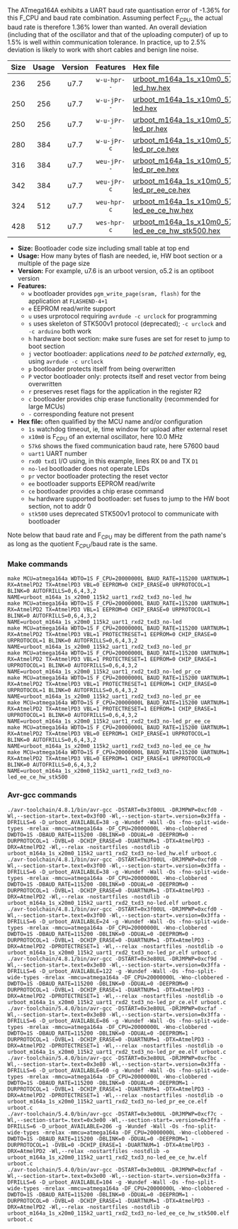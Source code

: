 The ATmega164A exhibits a UART baud rate quantisation error of -1.36% for this F_CPU and baud rate combination. Assuming perfect F<sub>CPU</sub>, the actual baud rate is therefore 1.36% lower than wanted. An overall deviation (including that of the oscillator and that of the uploading computer) of up to 1.5% is well within communication tolerance. In practice, up to 2.5% deviation is likely to work with short cables and benign line noise.

|Size|Usage|Version|Features|Hex file|
|:-:|:-:|:-:|:-:|:--|
|236|256|u7.7|`w-u-hpr--`|[urboot_m164a_1s_x10m0_57k6_uart1_rxd2_txd3_no-led_hw.hex](https://raw.githubusercontent.com/stefanrueger/urboot.hex/main/mcus/atmega164a/watchdog_1_s/external_oscillator/10m000000_hz/++57k6_baud/uart1_rxd2_txd3/no-led/urboot_m164a_1s_x10m0_57k6_uart1_rxd2_txd3_no-led_hw.hex)|
|250|256|u7.7|`w-u-jPr--`|[urboot_m164a_1s_x10m0_57k6_uart1_rxd2_txd3_no-led.hex](https://raw.githubusercontent.com/stefanrueger/urboot.hex/main/mcus/atmega164a/watchdog_1_s/external_oscillator/10m000000_hz/++57k6_baud/uart1_rxd2_txd3/no-led/urboot_m164a_1s_x10m0_57k6_uart1_rxd2_txd3_no-led.hex)|
|250|256|u7.7|`w-u-jPr--`|[urboot_m164a_1s_x10m0_57k6_uart1_rxd2_txd3_no-led_pr.hex](https://raw.githubusercontent.com/stefanrueger/urboot.hex/main/mcus/atmega164a/watchdog_1_s/external_oscillator/10m000000_hz/++57k6_baud/uart1_rxd2_txd3/no-led/urboot_m164a_1s_x10m0_57k6_uart1_rxd2_txd3_no-led_pr.hex)|
|280|384|u7.7|`w-u-jPr-c`|[urboot_m164a_1s_x10m0_57k6_uart1_rxd2_txd3_no-led_pr_ce.hex](https://raw.githubusercontent.com/stefanrueger/urboot.hex/main/mcus/atmega164a/watchdog_1_s/external_oscillator/10m000000_hz/++57k6_baud/uart1_rxd2_txd3/no-led/urboot_m164a_1s_x10m0_57k6_uart1_rxd2_txd3_no-led_pr_ce.hex)|
|316|384|u7.7|`weu-jPr--`|[urboot_m164a_1s_x10m0_57k6_uart1_rxd2_txd3_no-led_pr_ee.hex](https://raw.githubusercontent.com/stefanrueger/urboot.hex/main/mcus/atmega164a/watchdog_1_s/external_oscillator/10m000000_hz/++57k6_baud/uart1_rxd2_txd3/no-led/urboot_m164a_1s_x10m0_57k6_uart1_rxd2_txd3_no-led_pr_ee.hex)|
|342|384|u7.7|`weu-jPr-c`|[urboot_m164a_1s_x10m0_57k6_uart1_rxd2_txd3_no-led_pr_ee_ce.hex](https://raw.githubusercontent.com/stefanrueger/urboot.hex/main/mcus/atmega164a/watchdog_1_s/external_oscillator/10m000000_hz/++57k6_baud/uart1_rxd2_txd3/no-led/urboot_m164a_1s_x10m0_57k6_uart1_rxd2_txd3_no-led_pr_ee_ce.hex)|
|324|512|u7.7|`weu-hpr-c`|[urboot_m164a_1s_x10m0_57k6_uart1_rxd2_txd3_no-led_ee_ce_hw.hex](https://raw.githubusercontent.com/stefanrueger/urboot.hex/main/mcus/atmega164a/watchdog_1_s/external_oscillator/10m000000_hz/++57k6_baud/uart1_rxd2_txd3/no-led/urboot_m164a_1s_x10m0_57k6_uart1_rxd2_txd3_no-led_ee_ce_hw.hex)|
|428|512|u7.7|`wes-hpr-c`|[urboot_m164a_1s_x10m0_57k6_uart1_rxd2_txd3_no-led_ee_ce_hw_stk500.hex](https://raw.githubusercontent.com/stefanrueger/urboot.hex/main/mcus/atmega164a/watchdog_1_s/external_oscillator/10m000000_hz/++57k6_baud/uart1_rxd2_txd3/no-led/urboot_m164a_1s_x10m0_57k6_uart1_rxd2_txd3_no-led_ee_ce_hw_stk500.hex)|

- **Size:** Bootloader code size including small table at top end
- **Usage:** How many bytes of flash are needed, ie, HW boot section or a multiple of the page size
- **Version:** For example, u7.6 is an urboot version, o5.2 is an optiboot version
- **Features:**
  + `w` bootloader provides `pgm_write_page(sram, flash)` for the application at `FLASHEND-4+1`
  + `e` EEPROM read/write support
  + `u` uses urprotocol requiring `avrdude -c urclock` for programming
  + `s` uses skeleton of STK500v1 protocol (deprecated); `-c urclock` and `-c arduino` both work
  + `h` hardware boot section: make sure fuses are set for reset to jump to boot section
  + `j` vector bootloader: applications *need to be patched externally*, eg, using `avrdude -c urclock`
  + `p` bootloader protects itself from being overwritten
  + `P` vector bootloader only: protects itself and reset vector from being overwritten
  + `r` preserves reset flags for the application in the register R2
  + `c` bootloader provides chip erase functionality (recommended for large MCUs)
  + `-` corresponding feature not present
- **Hex file:** often qualified by the MCU name and/or configuration
  + `1s` watchdog timeout, ie, time window for upload after external reset
  + `x10m0` is F<sub>CPU</sub> of an external oscillator, here 10.0 MHz
  + `57k6` shows the fixed communication baud rate, here 57600 baud
  + `uart1` UART number
  + `rxd0 txd1` I/O using, in this example, lines RX `D0` and TX `D1`
  + `no-led` bootloader does not operate LEDs
  + `pr` vector bootloader protecting the reset vector
  + `ee` bootloader supports EEPROM read/write
  + `ce` bootloader provides a chip erase command
  + `hw` hardware supported bootloader: set fuses to jump to the HW boot section, not to addr 0
  + `stk500` uses deprecated STK500v1 protocol to communicate with bootloader


Note below that baud rate and F<sub>CPU</sub> may be different from the path name's as long as the quotient F<sub>CPU</sub>/baud rate is the same.

### Make commands
```
make MCU=atmega164a WDTO=1S F_CPU=20000000L BAUD_RATE=115200 UARTNUM=1 RX=AtmelPD2 TX=AtmelPD3 VBL=0 EEPROM=0 CHIP_ERASE=0 URPROTOCOL=1 BLINK=0 AUTOFRILLS=0,6,4,3,2 NAME=urboot_m164a_1s_x20m0_115k2_uart1_rxd2_txd3_no-led_hw
make MCU=atmega164a WDTO=1S F_CPU=20000000L BAUD_RATE=115200 UARTNUM=1 RX=AtmelPD2 TX=AtmelPD3 VBL=1 EEPROM=0 CHIP_ERASE=0 URPROTOCOL=1 BLINK=0 AUTOFRILLS=0,6,4,3,2 NAME=urboot_m164a_1s_x20m0_115k2_uart1_rxd2_txd3_no-led
make MCU=atmega164a WDTO=1S F_CPU=20000000L BAUD_RATE=115200 UARTNUM=1 RX=AtmelPD2 TX=AtmelPD3 VBL=1 PROTECTRESET=1 EEPROM=0 CHIP_ERASE=0 URPROTOCOL=1 BLINK=0 AUTOFRILLS=0,6,4,3,2 NAME=urboot_m164a_1s_x20m0_115k2_uart1_rxd2_txd3_no-led_pr
make MCU=atmega164a WDTO=1S F_CPU=20000000L BAUD_RATE=115200 UARTNUM=1 RX=AtmelPD2 TX=AtmelPD3 VBL=1 PROTECTRESET=1 EEPROM=0 CHIP_ERASE=1 URPROTOCOL=1 BLINK=0 AUTOFRILLS=0,6,4,3,2 NAME=urboot_m164a_1s_x20m0_115k2_uart1_rxd2_txd3_no-led_pr_ce
make MCU=atmega164a WDTO=1S F_CPU=20000000L BAUD_RATE=115200 UARTNUM=1 RX=AtmelPD2 TX=AtmelPD3 VBL=1 PROTECTRESET=1 EEPROM=1 CHIP_ERASE=0 URPROTOCOL=1 BLINK=0 AUTOFRILLS=0,6,4,3,2 NAME=urboot_m164a_1s_x20m0_115k2_uart1_rxd2_txd3_no-led_pr_ee
make MCU=atmega164a WDTO=1S F_CPU=20000000L BAUD_RATE=115200 UARTNUM=1 RX=AtmelPD2 TX=AtmelPD3 VBL=1 PROTECTRESET=1 EEPROM=1 CHIP_ERASE=1 URPROTOCOL=1 BLINK=0 AUTOFRILLS=0,6,4,3,2 NAME=urboot_m164a_1s_x20m0_115k2_uart1_rxd2_txd3_no-led_pr_ee_ce
make MCU=atmega164a WDTO=1S F_CPU=20000000L BAUD_RATE=115200 UARTNUM=1 RX=AtmelPD2 TX=AtmelPD3 VBL=0 EEPROM=1 CHIP_ERASE=1 URPROTOCOL=1 BLINK=0 AUTOFRILLS=0,6,4,3,2 NAME=urboot_m164a_1s_x20m0_115k2_uart1_rxd2_txd3_no-led_ee_ce_hw
make MCU=atmega164a WDTO=1S F_CPU=20000000L BAUD_RATE=115200 UARTNUM=1 RX=AtmelPD2 TX=AtmelPD3 VBL=0 EEPROM=1 CHIP_ERASE=1 URPROTOCOL=0 BLINK=0 AUTOFRILLS=0,6,4,3,2 NAME=urboot_m164a_1s_x20m0_115k2_uart1_rxd2_txd3_no-led_ee_ce_hw_stk500
```

### Avr-gcc commands
```
./avr-toolchain/4.8.1/bin/avr-gcc -DSTART=0x3f00UL -DRJMPWP=0xcfd0 -Wl,--section-start=.text=0x3f00 -Wl,--section-start=.version=0x3ffa -DFRILLS=6 -D_urboot_AVAILABLE=38 -g -Wundef -Wall -Os -fno-split-wide-types -mrelax -mmcu=atmega164a -DF_CPU=20000000L -Wno-clobbered -DWDTO=1S -DBAUD_RATE=115200 -DBLINK=0 -DDUAL=0 -DEEPROM=0 -DURPROTOCOL=1 -DVBL=0 -DCHIP_ERASE=0 -DUARTNUM=1 -DTX=AtmelPD3 -DRX=AtmelPD2 -Wl,--relax -nostartfiles -nostdlib -o urboot_m164a_1s_x20m0_115k2_uart1_rxd2_txd3_no-led_hw.elf urboot.c
./avr-toolchain/4.8.1/bin/avr-gcc -DSTART=0x3f00UL -DRJMPWP=0xcfd0 -Wl,--section-start=.text=0x3f00 -Wl,--section-start=.version=0x3ffa -DFRILLS=6 -D_urboot_AVAILABLE=38 -g -Wundef -Wall -Os -fno-split-wide-types -mrelax -mmcu=atmega164a -DF_CPU=20000000L -Wno-clobbered -DWDTO=1S -DBAUD_RATE=115200 -DBLINK=0 -DDUAL=0 -DEEPROM=0 -DURPROTOCOL=1 -DVBL=1 -DCHIP_ERASE=0 -DUARTNUM=1 -DTX=AtmelPD3 -DRX=AtmelPD2 -Wl,--relax -nostartfiles -nostdlib -o urboot_m164a_1s_x20m0_115k2_uart1_rxd2_txd3_no-led.elf urboot.c
./avr-toolchain/4.8.1/bin/avr-gcc -DSTART=0x3f00UL -DRJMPWP=0xcfd0 -Wl,--section-start=.text=0x3f00 -Wl,--section-start=.version=0x3ffa -DFRILLS=6 -D_urboot_AVAILABLE=24 -g -Wundef -Wall -Os -fno-split-wide-types -mrelax -mmcu=atmega164a -DF_CPU=20000000L -Wno-clobbered -DWDTO=1S -DBAUD_RATE=115200 -DBLINK=0 -DDUAL=0 -DEEPROM=0 -DURPROTOCOL=1 -DVBL=1 -DCHIP_ERASE=0 -DUARTNUM=1 -DTX=AtmelPD3 -DRX=AtmelPD2 -DPROTECTRESET=1 -Wl,--relax -nostartfiles -nostdlib -o urboot_m164a_1s_x20m0_115k2_uart1_rxd2_txd3_no-led_pr.elf urboot.c
./avr-toolchain/4.8.1/bin/avr-gcc -DSTART=0x3e80UL -DRJMPWP=0xcf9d -Wl,--section-start=.text=0x3e80 -Wl,--section-start=.version=0x3ffa -DFRILLS=6 -D_urboot_AVAILABLE=122 -g -Wundef -Wall -Os -fno-split-wide-types -mrelax -mmcu=atmega164a -DF_CPU=20000000L -Wno-clobbered -DWDTO=1S -DBAUD_RATE=115200 -DBLINK=0 -DDUAL=0 -DEEPROM=0 -DURPROTOCOL=1 -DVBL=1 -DCHIP_ERASE=1 -DUARTNUM=1 -DTX=AtmelPD3 -DRX=AtmelPD2 -DPROTECTRESET=1 -Wl,--relax -nostartfiles -nostdlib -o urboot_m164a_1s_x20m0_115k2_uart1_rxd2_txd3_no-led_pr_ce.elf urboot.c
./avr-toolchain/5.4.0/bin/avr-gcc -DSTART=0x3e80UL -DRJMPWP=0xcfaf -Wl,--section-start=.text=0x3e80 -Wl,--section-start=.version=0x3ffa -DFRILLS=6 -D_urboot_AVAILABLE=86 -g -Wundef -Wall -Os -fno-split-wide-types -mrelax -mmcu=atmega164a -DF_CPU=20000000L -Wno-clobbered -DWDTO=1S -DBAUD_RATE=115200 -DBLINK=0 -DDUAL=0 -DEEPROM=1 -DURPROTOCOL=1 -DVBL=1 -DCHIP_ERASE=0 -DUARTNUM=1 -DTX=AtmelPD3 -DRX=AtmelPD2 -DPROTECTRESET=1 -Wl,--relax -nostartfiles -nostdlib -o urboot_m164a_1s_x20m0_115k2_uart1_rxd2_txd3_no-led_pr_ee.elf urboot.c
./avr-toolchain/5.4.0/bin/avr-gcc -DSTART=0x3e80UL -DRJMPWP=0xcfbc -Wl,--section-start=.text=0x3e80 -Wl,--section-start=.version=0x3ffa -DFRILLS=6 -D_urboot_AVAILABLE=60 -g -Wundef -Wall -Os -fno-split-wide-types -mrelax -mmcu=atmega164a -DF_CPU=20000000L -Wno-clobbered -DWDTO=1S -DBAUD_RATE=115200 -DBLINK=0 -DDUAL=0 -DEEPROM=1 -DURPROTOCOL=1 -DVBL=1 -DCHIP_ERASE=1 -DUARTNUM=1 -DTX=AtmelPD3 -DRX=AtmelPD2 -DPROTECTRESET=1 -Wl,--relax -nostartfiles -nostdlib -o urboot_m164a_1s_x20m0_115k2_uart1_rxd2_txd3_no-led_pr_ee_ce.elf urboot.c
./avr-toolchain/5.4.0/bin/avr-gcc -DSTART=0x3e00UL -DRJMPWP=0xcf7c -Wl,--section-start=.text=0x3e00 -Wl,--section-start=.version=0x3ffa -DFRILLS=6 -D_urboot_AVAILABLE=206 -g -Wundef -Wall -Os -fno-split-wide-types -mrelax -mmcu=atmega164a -DF_CPU=20000000L -Wno-clobbered -DWDTO=1S -DBAUD_RATE=115200 -DBLINK=0 -DDUAL=0 -DEEPROM=1 -DURPROTOCOL=1 -DVBL=0 -DCHIP_ERASE=1 -DUARTNUM=1 -DTX=AtmelPD3 -DRX=AtmelPD2 -Wl,--relax -nostartfiles -nostdlib -o urboot_m164a_1s_x20m0_115k2_uart1_rxd2_txd3_no-led_ee_ce_hw.elf urboot.c
./avr-toolchain/5.4.0/bin/avr-gcc -DSTART=0x3e00UL -DRJMPWP=0xcfaf -Wl,--section-start=.text=0x3e00 -Wl,--section-start=.version=0x3ffa -DFRILLS=6 -D_urboot_AVAILABLE=104 -g -Wundef -Wall -Os -fno-split-wide-types -mrelax -mmcu=atmega164a -DF_CPU=20000000L -Wno-clobbered -DWDTO=1S -DBAUD_RATE=115200 -DBLINK=0 -DDUAL=0 -DEEPROM=1 -DURPROTOCOL=0 -DVBL=0 -DCHIP_ERASE=1 -DUARTNUM=1 -DTX=AtmelPD3 -DRX=AtmelPD2 -Wl,--relax -nostartfiles -nostdlib -o urboot_m164a_1s_x20m0_115k2_uart1_rxd2_txd3_no-led_ee_ce_hw_stk500.elf urboot.c
```

